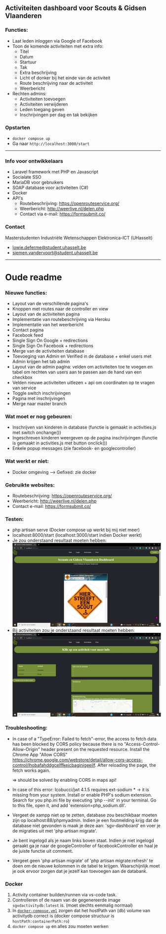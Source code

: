 ## Activiteiten dashboard voor Scouts & Gidsen Vlaanderen

### Functies:
- Laat leden inloggen via Google of Facebook
- Toon de komende activiteiten met extra info:
    * Titel 
    * Datum
    * Startuur
    * Tak
    * Extra beschrijving
    * Licht of donker bij het einde van de activiteit
    * Route beschrijving naar de activiteit
    * Weerbericht
- Rechten admins:
    * Activiteiten toevoegen
    * Activiteiten verwijderen
    * Leden toegang geven
    * Inschrijvingen per dag en tak bekijken

### Opstarten
- `docker compose up`
- Ga naar `http://localhost:3000/start`

___

### Info voor ontwikkelaars
- Laravel framework met PHP en Javascript
- Socialate SSO
- MariaDB voor gebruikers
- SOAP database voor activiteiten (C#)
- Docker
- API's
    * Routebeschrijving: https://openrouteservice.org/
    * Weerbericht: http://weerlive.nl/delen.php
    * Contact via e-mail: https://formsubmit.co/

### Contact
Masterstudenten Industriële Wetenschappen Elektronica-ICT (UHasselt)
- lowie.deferme@student.uhasselt.be
- siemen.vandervoort@student.uhasselt.be




___

# Oude readme
### Nieuwe functies:
- Layout van de verschillende pagina's
- Knoppen met routes naar de controller en view
- Layout van de activiteiten pagina
- Implementatie van routebeschrijving via Heroku
- Implementatie van het weerbericht
- Contact pagina
- Facebook feed
- Single Sign On Google + redirections
- Single Sign On Facebook + redirections
- Merge van de activiteiten database
- Toevoeging van Admin en Verified in de database + enkel users met Admin krijgen het tab admin
- Layout van de admin pagina: velden om activiteiten toe te voegen en tabel om rechten van users aan te passen aan de hand van een checkbox
- Velden nieuwe activiteiten uitlezen + api om coordinaten op te vragen van service
- Toggle switch inschrijvingen
- Pagina met inschrijvingen
- Merge naar master branch

### Wat moet er nog gebeuren:
- Inschrijven van kinderen in database (functie is gemaakt in activities.js met switch onchange())
- Ingeschreven kinderen weergeven op de pagina inschrijvingen (functie is gemaakt in activities.js met button onclick())
- Enkele popup messages (zie facebook- en googlecontroller)

### Wat werkt er niet:
- Docker omgeving --> Gefixed: zie docker

### Gebruikte websites:
- Routebeschrijving: https://openrouteservice.org/
- Weerbericht: http://weerlive.nl/delen.php
- Contact e-mail: https://formsubmit.co/

### Testen:
- php artisan serve (Docker compose up werkt bij mij niet meer)
- localhost:8000/start (localhost:3000/start indien Docker werkt)
- Je zou onderstaand resultaat moeten hebben:
![Alt text](Readme_images/Dashboard.JPG?raw=true "Dashboard")
- Bij activiteiten zou je onderstaand resultaat moeten hebben:
![Alt text](Readme_images/Activiteiten.JPG?raw=true "Activiteiten")

### Troubleshooting:
- In case of a "TypeError: Failed to fetch"-error, the access to fetch data has been blocked by CORS policy because there is no "Access-Control-Allow-Origin" header present on the requested resource. Install the Chrome App "Allow CORS" https://chrome.google.com/webstore/detail/allow-cors-access-control/lhobafahddgcelffkeicbaginigeejlf. After reloading the page, the fetch works again.

    => should be solved by enabling CORS in maps api!

- In case of this error: lcobucci/jwt 4.1.5 requires ext-sodium * -> it is missing from your system. Install or enable PHP's sodium extension.
Search for you php.ini file by executing 'php --init' in your terminal. Go to this file, open it, and add 'extension=php_sodium.dll'.

- Vergeet de xampp niet op te zetten, database zou beschikbaar moeten zijn op localhost:88/phpmyadmin. Indien je een foutmelding krijg dat de database niet gevonden is maak je deze aan: 'sgv-dashboard' en voer je de migraties uit met 'php artisan migrate'.

- Je bent ingelogd als je naam links boven staat. Indien je niet ingelogd geraakt ga je naar de googleController of facebookController en haal je de juiste functie uit comment.

- Vergeet geen 'php artisan migrate' of 'php artisan migrate:refresh' te doen om de nieuwe kolommen in de tabel te krijgen. Waarschijnlijk moet je ook ervoor zorgen dat je jezelf kan toevoegen aan de databank.


### Docker

1. Activity container builden/runnen via vs-code task. 
1. Controlleren of de naam van de gegenereerde image `sgvdactivitydb:latest` is. (moet slechts eenmalig normaal) 
1. In [`docker-compose.yml`](docker-compose.yml) zorgen dat het hostPath van (db) volume van activitydb correct is (docker compose structuur is `hostPath:containerPath:ro`)
1. `docker compose up` en alles zou moeten werken
